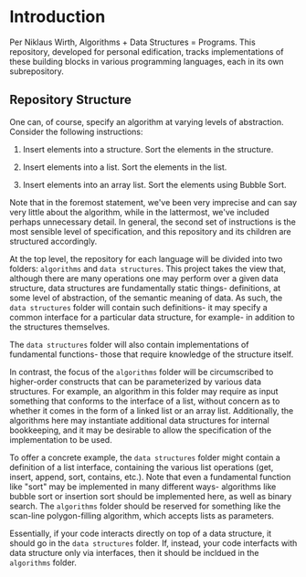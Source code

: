 # Introduction
Per Niklaus Wirth, Algorithms + Data Structures = Programs. This
repository, developed for personal edification, tracks implementations
of these building blocks in various programming languages, each in its
own subrepository.

## Repository Structure
One can, of course, specify an algorithm at varying levels of
abstraction.  Consider the following instructions:

1. Insert elements into a structure. Sort the elements in the
   structure.

2. Insert elements into a list. Sort the elements in the list.

3. Insert elements into an array list. Sort the elements using Bubble
   Sort.

Note that in the foremost statement, we've been very imprecise and can
say very little about the algorithm, while in the lattermost, we've
included perhaps unnecessary detail. In general, the second set of
instructions is the most sensible level of specification, and this
repository and its children are structured accordingly.

At the top level, the repository for each language will be divided
into two folders: `algorithms` and `data structures`. This project
takes the view that, although there are many operations one may
perform over a given data structure, data structures are fundamentally
static things- definitions, at some level of abstraction, of the
semantic meaning of data. As such, the `data structures` folder will
contain such definitions- it may specify a common interface for a
particular data structure, for example- in addition to the structures
themselves.

The `data structures` folder will also contain implementations of
fundamental functions- those that require knowledge of the structure
itself.

In contrast, the focus of the `algorithms` folder will be
circumscribed to higher-order constructs that can be parameterized by
various data structures. For example, an algorithm in this folder may
require as input something that conforms to the interface of a list,
without concern as to whether it comes in the form of a linked list or
an array list. Additionally, the algorithms here may instantiate
additional data structures for internal bookkeeping, and it may be
desirable to allow the specification of the implementation to be used.

To offer a concrete example, the `data structures` folder might
contain a definition of a list interface, containing the various list
operations (get, insert, append, sort, contains, etc.). Note that even
a fundamental function like "sort" may be implemented in many
different ways- algorithms like bubble sort or insertion sort should
be implemented here, as well as binary search. The `algorithms` folder
should be reserved for something like the scan-line polygon-filling
algorithm, which accepts lists as parameters.

Essentially, if your code interacts directly on top of a data
structure, it should go in the `data structures` folder. If, instead,
your code interfacts with data structure only via interfaces, then it
should be incldued in the `algorithms` folder.
